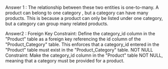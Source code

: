 Answer 1 : The relationship between these two entities is one-to-many. A product can belong to one category , but a category can have many products. This is because a product can only be listed under one category, but a category can group many related products.

Answer2 : Foreign Key Constraint: Define the category_id column in the "Product" table as a foreign key referencing the id column of the "Product_Category" table. This enforces that a category_id entered in the "Product" table must exist in the "Product_Category" table.
NOT NULL Constraint: Make the category_id column in the "Product" table NOT NULL, meaning that a category must be provided for a product.



